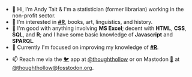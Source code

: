 - 👋 Hi, I’m Andy Tait & I'm a statistician (former librarian) working in the non-profit sector.
- 👀 I’m interested in **[#R](https://github.com/topics/r)**, books, art, linguistics, and history.
- 💪 I'm good with anything involving **MS Excel**; decent with **HTML**, **CSS**, **SQL**, and **R**; and I have some basic knowledge of **Javascript** and **SPARQL**.
- 🌱 Currently I'm focused on improving my knowledge of **[#R](https://github.com/topics/r)**.
<!---
- 💞️ *I’m looking to collaborate on anything involving **[#R](https://github.com/topics/r)** and library usage statistics from **OpenAthens**, **ALMA/Primo**, or **LibApps**.*
--->
- 📫 Reach me via the [🐦](https://www.twitter.com/) app at [@thoughthollow](https://twitter.com/thoughthollow) or on Mastodon [🐘](https://www.joinmastodon.org/) at [@thoughthollow@fosstodon.org](https://fosstodon.org/@thoughthollow).

<!---
thoughthollow/thoughthollow is a ✨ special ✨ repository because its `README.md` (this file) appears on your GitHub profile.
You can click the Preview link to take a look at your changes.
--->
